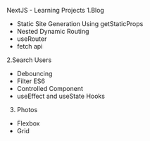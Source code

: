 NextJS - Learning Projects
1.Blog

* Static Site Generation Using getStaticProps
* Nested Dynamic Routing
* useRouter
* fetch api

2.Search Users

* Debouncing
* Filter ES6
* Controlled Component
* useEffect and useState Hooks

3. Photos

* Flexbox
* Grid
